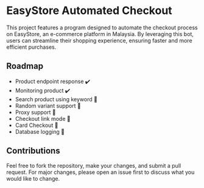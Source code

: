 # EasyStore Automated Checkout

This project features a program designed to automate the checkout process on EasyStore, an e-commerce platform in Malaysia. By leveraging this bot, users can streamline their shopping experience, ensuring faster and more efficient purchases.

## Roadmap

- Product endpoint response ✔️
- Monitoring product ✔️
- Search product using keyword 🚧
- Random variant support 🚧
- Proxy support 🚧
- Checkout link mode 🚧
- Card Checkout 🚧
- Database logging 🚧

## Contributions

Feel free to fork the repository, make your changes, and submit a pull request. For major changes, please open an issue first to discuss what you would like to change.
